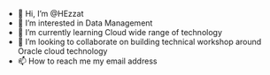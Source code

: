 - 👋 Hi, I’m @HEzzat
- 👀 I’m interested in Data Management 
- 🌱 I’m currently learning Cloud wide range of technology 
- 💞️ I’m looking to collaborate on building technical workshop around Oracle cloud technology
- 📫 How to reach me my email address

<!---
HEzzat/HEzzat is a ✨ special ✨ repository because its `README.md` (this file) appears on your GitHub profile.
You can click the Preview link to take a look at your changes.
--->
